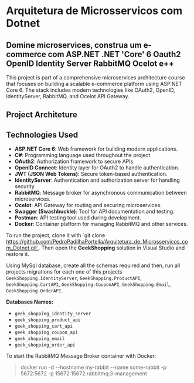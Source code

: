 # Arquitetura de Microsservicos com Dotnet

## Domine microservices, construa um e-commerce com ASP.NET .NET 'Core' 6 Oauth2 OpenID Identity Server RabbitMQ Ocelot e++

This project is part of a comprehensive microservices architecture course that focuses on building a scalable e-commerce platform using ASP.NET Core 6. The stack includes modern technologies like OAuth2, OpenID, IdentityServer, RabbitMQ, and Ocelot API Gateway.

## Project Architeture



## Technologies Used

- **ASP.NET Core 6**: Web framework for building modern applications.
- **C#**: Programming language used throughout the project.
- **OAuth2**: Authorization framework to secure APIs.
- **OpenID Connect**: Identity layer for OAuth2 to handle authentication.
- **JWT (JSON Web Tokens)**: Secure token-based authentication.
- **IdentityServer**: Authentication and authorization server for handling security.
- **RabbitMQ**: Message broker for asynchronous communication between microservices.
- **Ocelot**: API Gateway for routing and securing microservices.
- **Swagger (Swashbuckle)**: Tool for API documentation and testing.
- **Postman**: API testing tool used during development.
- **Docker**: Container platform for managing RabbitMQ and other services.

To run the project, clone it with ´git clone https://github.com/PedroPadilhaPortella/Arquitetura_de_Microsservicos_com_Dotnet.git´. 
Then open the **GeekShopping** solution in Visual Studio and restore it.

Using MySql database, create all the schemas required and then, run all projects migrations for each one of this projects `GeekShopping.IdentityServer`, `GeekShopping.ProductAPI`, `GeekShopping.CartAPI`, `GeekShopping.CouponAPI`, `GeekShopping.Email`, `GeekShopping.OrderAPI`.

**Databases Names:**

- `geek_shopping_identity_server`
- `geek_shopping_product_api`
- `geek_shopping_cart_api`
- `geek_shopping_coupon_api`
- `geek_shopping_email`
- `geek_shopping_order_api`

To start the RabbitMQ Message Broker container with Docker:

> docker run -d --hostname my-rabbit --name some-rabbit -p 5672:5672 -p 15672:15672 rabbitmq:3-management